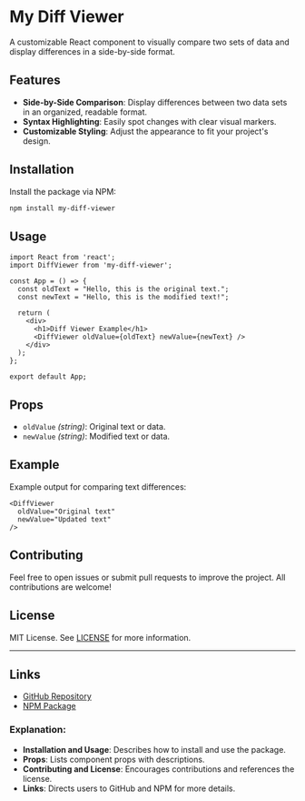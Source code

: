 # My Diff Viewer

A customizable React component to visually compare two sets of data and display differences in a side-by-side format.

## Features

- **Side-by-Side Comparison**: Display differences between two data sets in an organized, readable format.
- **Syntax Highlighting**: Easily spot changes with clear visual markers.
- **Customizable Styling**: Adjust the appearance to fit your project's design.

## Installation

Install the package via NPM:

```bash
npm install my-diff-viewer
```

## Usage

```tsx
import React from 'react';
import DiffViewer from 'my-diff-viewer';

const App = () => {
  const oldText = "Hello, this is the original text.";
  const newText = "Hello, this is the modified text!";

  return (
    <div>
      <h1>Diff Viewer Example</h1>
      <DiffViewer oldValue={oldText} newValue={newText} />
    </div>
  );
};

export default App;
```

## Props

- `oldValue` *(string)*: Original text or data.
- `newValue` *(string)*: Modified text or data.

## Example

Example output for comparing text differences:

```tsx
<DiffViewer 
  oldValue="Original text" 
  newValue="Updated text" 
/>
```

## Contributing

Feel free to open issues or submit pull requests to improve the project. All contributions are welcome!

## License

MIT License. See [LICENSE](LICENSE) for more information.

---

## Links

- [GitHub Repository](https://github.com/Manikandan-FE-Developer/diff-viewer)
- [NPM Package](https://www.npmjs.com/package/my-diff-viewer)

### Explanation:
- **Installation and Usage**: Describes how to install and use the package.
- **Props**: Lists component props with descriptions.
- **Contributing and License**: Encourages contributions and references the license.
- **Links**: Directs users to GitHub and NPM for more details.
